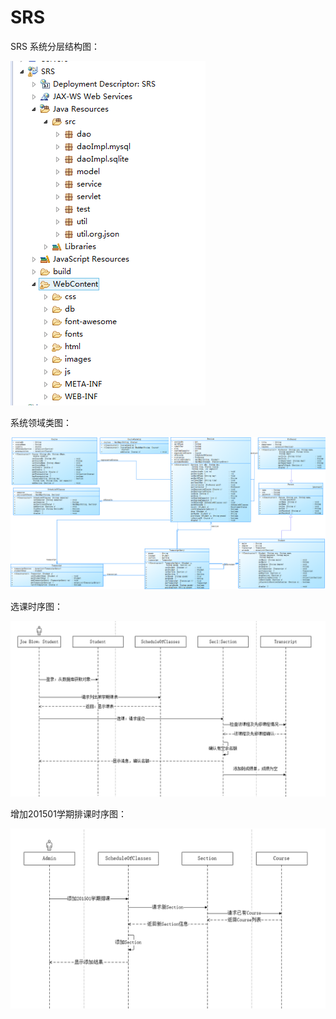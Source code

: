 # SRS
SRS
系统分层结构图：

![image](https://github.com/mango1995/SRS/blob/master/pic/20.png)

系统领域类图：

![image](https://github.com/mango1995/SRS/blob/master/pic/SRS.png)

选课时序图：

![image](https://github.com/mango1995/SRS/blob/master/pic/22.png)

增加201501学期排课时序图：

![image](https://github.com/mango1995/SRS/blob/master/pic/23.png)
